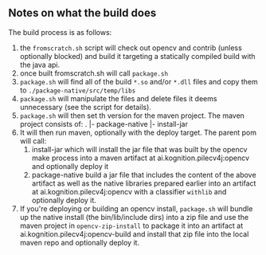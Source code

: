 
## Notes on what the build does
The build process is as follows:

1. the `fromscratch.sh` script will check out opencv and contrib (unless optionally blocked) and build it targeting a statically compiled build with the java api.
1. once built fromscratch.sh will call `package.sh`
1. `package.sh` will find all of the build `*.so` and/or `*.dll` files and copy them to `./package-native/src/temp/libs`
1. `package.sh` will manipulate the files and delete files it deems unnecessary (see the script for details).
1. `package.sh` will then set th version for the maven project. The maven project consists of:
          .
          |- package-native
          |- install-jar
1. It will then run maven, optionally with the deploy target. The parent pom will call:
   1. install-jar which will install the jar file that was built by the opencv make process into a maven artifact at ai.kognition.pilecv4j:opencv and optionally deploy it
   1. package-native build a jar file that includes the content of the above artifact as well as the native libraries prepared earlier into an artifact at ai.kognition.pilecv4j:opencv with a classifier `withlib` and optionally deploy it.
1. If you're deploying or building an opencv install, `package.sh` will bundle up the native install (the bin/lib/include dirs) into a zip file and use the maven project in `opencv-zip-install` to package it into an artifact at ai.kognition.pilecv4j:opencv-build and install that zip file into the local maven repo and optionally deploy it.
